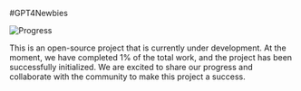 #GPT4Newbies

![Progress](https://progress-bar.dev/1/?title=Progress)


This is an open-source project that is currently under development. At the moment, we have completed 1% of the total work, and the project has been successfully initialized. We are excited to share our progress and collaborate with the community to make this project a success.

